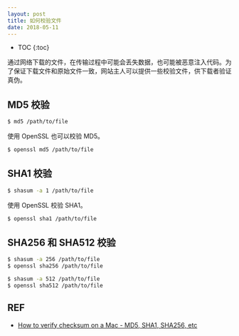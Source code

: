 ```yaml
---
layout: post
title: 如何校验文件
date: 2018-05-11
---
```


* TOC
{:toc}

通过网络下载的文件，在传输过程中可能会丢失数据，也可能被恶意注入代码。为了保证下载文件和原始文件一致，网站主人可以提供一些校验文件，供下载者验证真伪。

## MD5 校验

```sh
$ md5 /path/to/file
```

使用 OpenSSL 也可以校验 MD5。

```sh
$ openssl md5 /path/to/file
```

## SHA1 校验

```sh
$ shasum -a 1 /path/to/file
```

使用 OpenSSL 校验 SHA1。

```sh
$ openssl sha1 /path/to/file
```

## SHA256 和 SHA512 校验

```sh
$ shasum -a 256 /path/to/file
$ openssl sha256 /path/to/file

$ shasum -a 512 /path/to/file
$ openssl sha512 /path/to/file
```

## REF

- [How to verify checksum on a Mac - MD5, SHA1, SHA256, etc][checksum]

[checksum]: https://www.dyclassroom.com/howto-mac/how-to-verify-checksum-on-a-mac-md5-sha1-sha256-etc